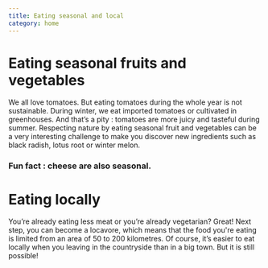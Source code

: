 ```yaml
---
title: Eating seasonal and local
category: home
---
```


# Eating seasonal fruits and vegetables

We all love tomatoes. But eating tomatoes during the whole year is not sustainable. During winter, we eat imported tomatoes or cultivated in greenhouses. And that’s a pity : tomatoes are more juicy and tasteful during summer. Respecting nature by eating seasonal fruit and vegetables can be a very interesting challenge to make you discover new ingredients such as black radish, lotus root or winter melon.

### Fun fact : cheese are also seasonal.

# Eating locally

You’re already eating less meat or you’re already vegetarian? Great! Next step, you can become a locavore, which means that the food you're eating is limited from an area of 50 to 200 kilometres. Of course, it’s easier to eat locally when you leaving in the countryside than in a big town. But it is still possible!
